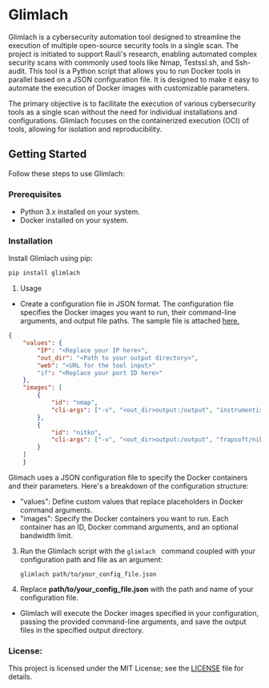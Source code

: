 # Glimlach

Glimlach is a cybersecurity automation tool designed to streamline the execution of multiple open-source security tools in a single scan. The project is initiated to support Rauli's research, enabling automated complex security scans with commonly used tools like Nmap, Testssl.sh, and Ssh-audit. This tool is a Python script that allows you to run Docker tools in parallel based on a JSON configuration file. It is designed to make it easy to automate the execution of Docker images with customizable parameters.

The primary objective is to facilitate the execution of various cybersecurity tools as a single scan without the need for individual installations and configurations. Glimlach focuses on the containerized execution (OCI) of tools, allowing for isolation and reproducibility.

## Getting Started

Follow these steps to use Glimlach:

### Prerequisites

- Python 3.x installed on your system.
- Docker installed on your system.

### Installation

Install Glimlach using pip:

```bash
pip install glimlach

```

1. Usage
- Create a configuration file in JSON format. The configuration file specifies the Docker images you want to run, their command-line arguments, and output file paths. The sample file is attached [here.](config.json)

```json
{
    "values": {
        "IP": "<Replace your IP here>",
        "out_dir": "<Path to your output directory>",
        "web": "<URL for the tool input>"
        "if": "<Replace your port ID here>"
    },
    "images": [
        {
            "id": "nmap",
            "cli-args": ["-v", "<out_dir>output:/output", "instrumentisto/nmap", "<ip>", "-oN", "/output/nmap_output.txt"]
        },
        {
            "id": "nitko",
            "cli-args": ["-v", "<out_dir>output:/output", "frapsoft/nikto", "-host", "<web>", "-o", "/output/nikto_output.txt"]
        }
    ]        
    }
```

 Glimach uses a JSON configuration file to specify the Docker containers and their parameters. Here's a breakdown of the configuration structure:

- "values": Define custom values that replace placeholders in Docker command arguments.
- "images": Specify the Docker containers you want to run. Each container has an ID, Docker command arguments, and an optional bandwidth limit.


3. Run the Glimlach script with the  ```glimlach ```  command coupled with your configuration path and file as an argument:

   ```
   glimlach path/to/your_config_file.json
   ```

 

5. Replace **path/to/your_config_file.json** with the path and name of your configuration file.

- Glimlach will execute the Docker images specified in your configuration, passing the provided command-line arguments, and save the output files in the specified output directory.

### License:

This project is licensed under the MIT License; see the [LICENSE](https://github.com/firstnuel/Glimlach/blob/main/License) file for details.
